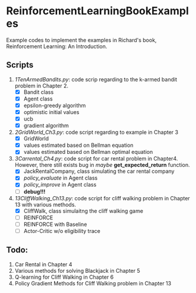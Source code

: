 # ReinforcementLearningBookExamples
Example codes to implement the examples in Richard's book, 
Reinforcement Learning: An Introduction.

## Scripts
1. *1TenArmedBandits.py*: code scrip regarding to the k-armed bandit problem 
in Chapter 2.
    - [x] Bandit class
    - [x] Agent class
    - [x] epsilon-greedy algorithm
    - [x] optimistic initial values
    - [x] ucb
    - [x] gradient algorithm

2. *2GridWorld_Ch3.py*: code script regarding to example in Chapter 3
    - [x] GridWorld
    - [x] values estimated based on Bellman equation
    - [x] values estimated based on Bellman optimal equation
    
3. *3Carrental_Ch4.py*: code script for car rental problem in Chapter4.
However, there still exists bug in *maybe* **get_expected_return** function.
    - [x] JackRentalCompany, class simulating the car rental company
    - [x] *policy_evaluate* in Agent class
    - [x] *policy_improve* in Agent class
    - [ ] **debug!!!**
    
4. *13CliffWalking_Ch13.py*: code script for cliff walking problem in Chapter 13 with
various methods.
    - [x] CliffWalk, class simulaitng the cliff walking game
    - [ ] REINFORCE
    - [ ] REINFORCE with Baseline
    - [ ] Actor-Critic w/o eligibility trace

## Todo:
1. Car Rental in Chapter 4
2. Various methods for solving Blackjack in Chapter 5
3. Q-learning for Cliff Walking in Chapter 6
4. Policy Gradient Methods for Cliff Walking problem in Chapter 13
